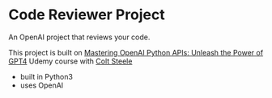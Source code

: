 # Code Reviewer Project

An OpenAI project that reviews your code.

This project is built on [Mastering OpenAI Python APIs: Unleash the Power of GPT4](https://www.udemy.com/course/mastering-openai) Udemy course with [Colt Steele](https://www.udemy.com/course/mastering-openai/#instructor-1)

- built in Python3
- uses OpenAI
